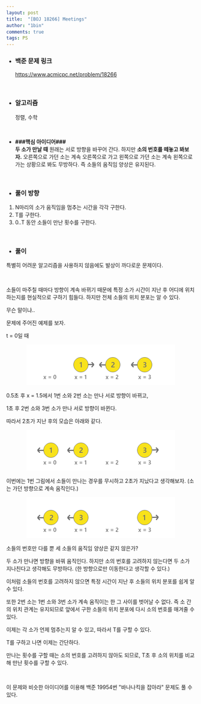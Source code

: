 ```yaml
---
layout: post
title:  "[BOJ 18266] Meetings"
author: "1bin"
comments: true
tags: PS
---
```


 * ### 백준 문제 링크    
    https://www.acmicpc.net/problem/18266    

<br>

* ### 알고리즘  

    정렬, 수학   
<br>

* **###핵심 아이디어###**  <br>  **두 소가 만날 때** 원래는 서로 방향을 바꾸어 간다. 하지만 **소의 번호를 떼놓고 봐보자.** 오른쪽으로 가던 소는 계속 오른쪽으로 가고 왼쪽으로 가던 소는 계속 왼쪽으로 가는 상황으로 봐도 무방하다. 즉 소들의 움직임 양상은 유지된다.     

<br>

* ### 풀이 방향  

1.  N마리의 소가 움직임을 멈추는 시간을 각각 구한다.
2.  T를 구한다.
3.  0..T 동안 소들이 만난 횟수를 구한다. 

<br>

* ### 풀이

특별히 어려운 알고리즘을 사용하지 않음에도 발상이 까다로운 문제이다.    

<br>

소들이 마주칠 때마다 방향이 계속 바뀌기 때문에 특정 소가 시간이 지난 후 어디에 위치하는지를 현실적으로 구하기 힘들다.  하지만 전체 소들의 위치 분포는 알 수 있다.  

무슨 말이냐..   

문제에 주어진 예제를 보자.  

t = 0일 때

<p align="center"><img src="/image/boj_18266_1.png"></p>

0.5초 후 x = 1.5에서 1번 소와 2번 소는 만나 서로 방향이 바뀌고, 

1초 후 2번 소와 3번 소가 만나 서로 방향이 바뀐다. 

따라서 2초가 지난 후의 모습은 아래와 같다.

<p align="center"><img src="/image/boj_18266_2.png"></p>

이번에는 1번 그림에서 소들이 만나는 경우를 무시하고 2초가 지났다고 생각해보자.  (소는 가던 방향으로 계속 움직인다.)

<p align="center"><img src="/image/boj_18266_3.png"></p>

소들의 번호만 다를 뿐 세 소들의 움직임 양상은 같지 않은가? 

두 소가 만나면 방향을 바꿔 움직인다. 하지만 소의 번호를 고려하지 않는다면 두 소가 지나친다고 생각해도 무방하다. (한 방향으로만 이동한다고 생각할 수 있다.)

이처럼 소들의 번호를 고려하지 않으면 특정 시간이 지난 후 소들의 위치 분포를 쉽게 알 수 있다.  

또한 2번 소는 1번 소와 3번 소가 계속 움직이는 한 그 사이를 벗어날 수 없다. 즉 소 간의 위치 관계는 유지되므로 앞에서 구한 소들의 위치 분포에 다시 소의 번호를 매겨줄 수 있다. 

이제는 각 소가 언제 멈추는지 알 수 있고, 따라서 T를 구할 수 있다.  

 T를 구하고 나면 이제는 간단하다.  

 만나는 횟수를 구할 때는 소의 번호를 고려하지 않아도 되므로, T초 후 소의 위치를 비교해 만난 횟수를 구할 수 있다. 

<br>

이 문제와 비슷한 아이디어를 이용해 백준 19954번 "바나나킥을 잡아라" 문제도 풀 수 있다.

<br>  

<script src="https://gist.github.com/1bin01/714107a22e7dc056abcb7b63ff0c1bd4.js"></script>

